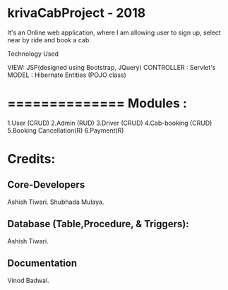 # krivaCabProject - 2018

It's an Online web application, where I am allowing user to sign up, select near by ride and book a cab.

Technology Used

VIEW: JSP(designed using Bootstrap, JQuery)
CONTROLLER : Servlet's
MODEL : Hibernate Entities (POJO class)

==============
Modules :
==============
1.User (CRUD)
2.Admin (RUD)
3.Driver (CRUD)
4.Cab-booking (CRUD)
5.Booking Cancellation(R)
6.Payment(R)

Credits:
=============================
Core-Developers
----------------------
Ashish Tiwari.
Shubhada Mulaya.

Database (Table,Procedure, & Triggers):
-----------------------------------------
Ashish Tiwari.

Documentation
----------------------------------------
Vinod Badwal.
